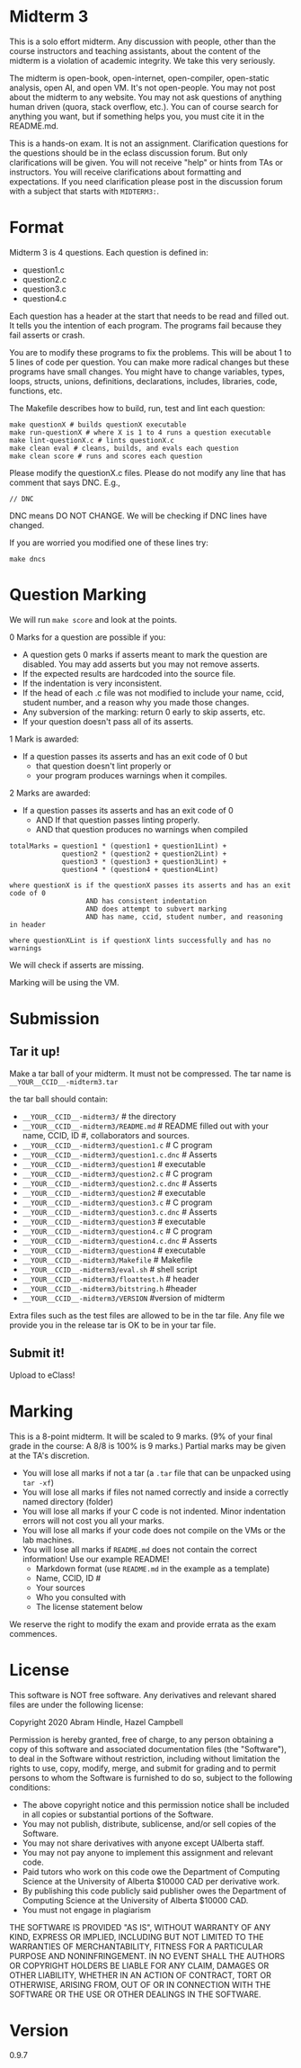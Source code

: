 # Midterm 3

This is a solo effort midterm. Any discussion with people, other than
the course instructors and teaching assistants, about the content of
the midterm is a violation of academic integrity. We take this very
seriously.

The midterm is open-book, open-internet, open-compiler, open-static
analysis, open AI, and open VM. It's not open-people. You may not post
about the midterm to any website. You may not ask questions of
anything human driven (quora, stack overflow, etc.). You can of course
search for anything you want, but if something helps you, you must
cite it in the README.md.

This is a hands-on exam. It is not an assignment. Clarification
questions for the questions should be in the eclass discussion forum.
But only clarifications will be given. You will not receive "help" or
hints from TAs or instructors. You will receive clarifications about
formatting and expectations. If you need clarification please post in
the discussion forum with a subject that starts with `MIDTERM3:`.

# Format

Midterm 3 is 4 questions. Each question is defined in:

* question1.c
* question2.c
* question3.c
* question4.c

Each question has a header at the start that needs to be read and
filled out. It tells you the intention of each program. The programs
fail because they fail asserts or crash.

You are to modify these programs to fix the problems. This will be
about 1 to 5 lines of code per question. You can make more radical
changes but these programs have small changes. You might have to
change variables, types, loops, structs, unions, definitions,
declarations, includes, libraries, code, functions, etc.

The Makefile describes how to build, run, test and lint each question:

```
make questionX # builds questionX executable
make run-questionX # where X is 1 to 4 runs a question executable
make lint-questionX.c # lints questionX.c
make clean eval # cleans, builds, and evals each question
make clean score # runs and scores each question
```

Please modify the questionX.c files. Please do not modify any line
that has comment that says DNC. E.g.,

```
// DNC
```

DNC means DO NOT CHANGE. We will be checking if DNC lines have changed.

If you are worried you modified one of these lines try:
```
make dncs
```

# Question Marking

We will run `make score` and look at the points.

0 Marks for a question are possible if you:
*  A question gets 0 marks if asserts meant to mark the question are disabled. You may add asserts but you may not remove asserts.
*  If the expected results are hardcoded into the source file.
*  If the indentation is very inconsistent.
*  If the head of each .c file was not modified to include your name, ccid, student number, and a reason why you made those changes.
*  Any subversion of the marking: return 0 early to skip asserts, etc.
*  If your question doesn't pass all of its asserts.

1 Mark is awarded:
* If a question passes its asserts and has an exit code of 0 but
  * that question doesn't lint properly or
  * your program produces warnings when it compiles.

2 Marks are awarded:
* If a question passes its asserts and has an exit code of 0
  * AND If that question passes linting properly.
  * AND that question produces no warnings when compiled

```
totalMarks = question1 * (question1 + question1Lint) +
             question2 * (question2 + question2Lint) +
             question3 * (question3 + question3Lint) +
             question4 * (question4 + question4Lint)

where questionX is if the questionX passes its asserts and has an exit code of 0
                   AND has consistent indentation
                   AND does attempt to subvert marking
                   AND has name, ccid, student number, and reasoning in header

where questionXLint is if questionX lints successfully and has no warnings
```

We will check if asserts are missing.

Marking will be using the VM.

# Submission

## Tar it up!

Make a tar ball of your midterm. It must not be compressed. The tar name is `__YOUR__CCID__-midterm3.tar`

the tar ball should contain:
* `__YOUR__CCID__-midterm3/` # the directory
* `__YOUR__CCID__-midterm3/README.md` # README filled out with your name, CCID, ID #, collaborators and sources.
* `__YOUR__CCID__-midterm3/question1.c` # C program
* `__YOUR__CCID__-midterm3/question1.c.dnc` # Asserts
* `__YOUR__CCID__-midterm3/question1` # executable
* `__YOUR__CCID__-midterm3/question2.c` # C program
* `__YOUR__CCID__-midterm3/question2.c.dnc` # Asserts
* `__YOUR__CCID__-midterm3/question2` # executable
* `__YOUR__CCID__-midterm3/question3.c` # C program
* `__YOUR__CCID__-midterm3/question3.c.dnc` # Asserts
* `__YOUR__CCID__-midterm3/question3` # executable
* `__YOUR__CCID__-midterm3/question4.c` # C program
* `__YOUR__CCID__-midterm3/question4.c.dnc` # Asserts
* `__YOUR__CCID__-midterm3/question4` # executable
* `__YOUR__CCID__-midterm3/Makefile` # Makefile
* `__YOUR__CCID__-midterm3/eval.sh` # shell script
* `__YOUR__CCID__-midterm3/floattest.h` # header
* `__YOUR__CCID__-midterm3/bitstring.h` #header
* `__YOUR__CCID__-midterm3/VERSION` #version of midterm

Extra files such as the test files are allowed to be in the tar file.
Any file we provide you in the release tar is OK to be in your tar
file.

## Submit it!

Upload to eClass! 

# Marking

This is a 8-point midterm. It will be scaled to 9 marks.
(9% of your final grade in the course: A 8/8 is 100% is 9 marks.)
Partial marks may be given at the TA's discretion.

* You will lose all marks if not a tar (a `.tar` file that can be unpacked using `tar -xf`)
* You will lose all marks if files not named correctly and inside a correctly named directory (folder)
* You will lose all marks if your C code is not indented. Minor indentation errors will not cost you all your marks.
* You will lose all marks if your code does not compile on the VMs or the lab machines.
* You will lose all marks if `README.md` does not contain the correct information! Use our example README!
    * Markdown format (use `README.md` in the example as a template)
    * Name, CCID, ID #
    * Your sources
    * Who you consulted with
    * The license statement below

We reserve the right to modify the exam and provide errata as the exam
commences.

# License

This software is NOT free software. Any derivatives and relevant shared files are under the following license:

Copyright 2020 Abram Hindle, Hazel Campbell

Permission is hereby granted, free of charge, to any person obtaining a copy of this software and associated documentation files (the "Software"), to deal in the Software without restriction, including without limitation the rights to use, copy, modify, merge, and submit for grading and to permit persons to whom the Software is furnished to do so, subject to the following conditions:

* The above copyright notice and this permission notice shall be included in all copies or substantial portions of the Software.
* You may not publish, distribute, sublicense, and/or sell copies of the Software.
* You may not share derivatives with anyone except UAlberta staff.
* You may not pay anyone to implement this assignment and relevant code.
* Paid tutors who work on this code owe the Department of Computing Science at the University of Alberta $10000 CAD per derivative work.
* By publishing this code publicly said publisher owes the Department of Computing Science at the University of Alberta $10000 CAD.
* You must not engage in plagiarism

THE SOFTWARE IS PROVIDED "AS IS", WITHOUT WARRANTY OF ANY KIND, EXPRESS OR IMPLIED, INCLUDING BUT NOT LIMITED TO THE WARRANTIES OF MERCHANTABILITY, FITNESS FOR A PARTICULAR PURPOSE AND NONINFRINGEMENT. IN NO EVENT SHALL THE AUTHORS OR COPYRIGHT HOLDERS BE LIABLE FOR ANY CLAIM, DAMAGES OR OTHER LIABILITY, WHETHER IN AN ACTION OF CONTRACT, TORT OR OTHERWISE, ARISING FROM, OUT OF OR IN CONNECTION WITH THE SOFTWARE OR THE USE OR OTHER DEALINGS IN THE SOFTWARE.

# Version

0.9.7
